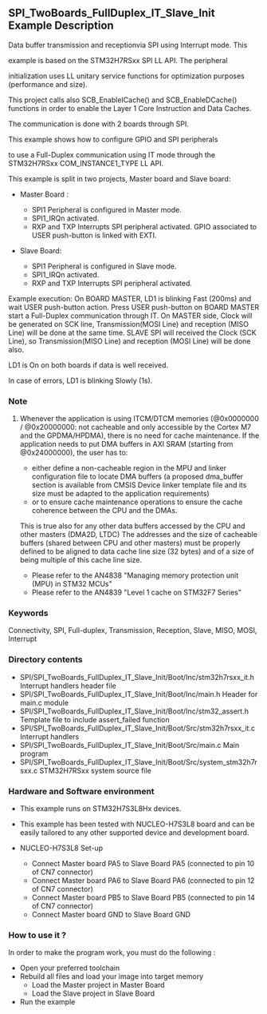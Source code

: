 ## <b>SPI_TwoBoards_FullDuplex_IT_Slave_Init Example Description</b>


Data buffer transmission and receptionvia SPI using Interrupt mode. This

example is based on the STM32H7RSxx SPI LL API. The peripheral

initialization uses LL unitary service functions for optimization purposes (performance and size).

This project calls also SCB_EnableICache() and SCB_EnableDCache() functions in order to enable
the Layer 1 Core Instruction and Data Caches.

The communication is done with 2 boards through SPI.

This example shows how to configure GPIO and SPI peripherals

to use a Full-Duplex communication using IT mode through the STM32H7RSxx COM_INSTANCE1_TYPE LL API.

This example is split in two projects, Master board and Slave board:

- Master Board :
  - SPI1 Peripheral is configured in Master mode.
  - SPI1_IRQn activated.
  - RXP and TXP Interrupts SPI peripheral activated.
  GPIO associated to USER push-button is linked with EXTI.

- Slave Board:
  - SPI1 Peripheral is configured in Slave mode.
  - SPI1_IRQn activated.
  - RXP and TXP Interrupts SPI peripheral activated.


Example execution:
On BOARD MASTER, LD1 is blinking Fast (200ms) and wait USER push-button action.
Press USER push-button on BOARD MASTER start a Full-Duplex communication through IT.
On MASTER side, Clock will be generated on SCK line, Transmission(MOSI Line) and reception (MISO Line)
will be done at the same time.
SLAVE SPI will received  the Clock (SCK Line), so Transmission(MISO Line) and reception (MOSI Line) will be done also.

LD1 is On on both boards if data is well received.

In case of errors, LD1 is blinking Slowly (1s).

### <b>Note</b>


 1. Whenever the application is using ITCM/DTCM memories (@0x0000000 / @0x20000000: not cacheable and only accessible
    by the Cortex M7 and the GPDMA/HPDMA), there is no need for cache maintenance.
    If the application needs to put DMA buffers in AXI SRAM (starting from @0x24000000), the user has to:
    - either define a non-cacheable region in the MPU and linker configuration file to locate DMA buffers
      (a proposed dma_buffer section is available from CMSIS Device linker template file and its size must
      be adapted to the application requirements)
    - or to ensure cache maintenance operations to ensure the cache coherence between the CPU and the DMAs.

    This is true also for any other data buffers accessed by the CPU and other masters (DMA2D, LTDC)
    The addresses and the size of cacheable buffers (shared between CPU and other masters)
    must be properly defined to be aligned to data cache line size (32 bytes) and of a size of being multiple
    of this cache line size.
    - Please refer to the AN4838 "Managing memory protection unit (MPU) in STM32 MCUs"
    - Please refer to the AN4839 "Level 1 cache on STM32F7 Series"

### <b>Keywords</b>

Connectivity, SPI, Full-duplex, Transmission, Reception, Slave, MISO, MOSI, Interrupt
### <b>Directory contents</b>

  - SPI/SPI_TwoBoards_FullDuplex_IT_Slave_Init/Boot/Inc/stm32h7rsxx_it.h        Interrupt handlers header file
  - SPI/SPI_TwoBoards_FullDuplex_IT_Slave_Init/Boot/Inc/main.h                  Header for main.c module
  - SPI/SPI_TwoBoards_FullDuplex_IT_Slave_Init/Boot/Inc/stm32_assert.h          Template file to include assert_failed function
  - SPI/SPI_TwoBoards_FullDuplex_IT_Slave_Init/Boot/Src/stm32h7rsxx_it.c        Interrupt handlers
  - SPI/SPI_TwoBoards_FullDuplex_IT_Slave_Init/Boot/Src/main.c                  Main program
  - SPI/SPI_TwoBoards_FullDuplex_IT_Slave_Init/Boot/Src/system_stm32h7rsxx.c    STM32H7RSxx system source file

### <b>Hardware and Software environment</b>

  - This example runs on STM32H7S3L8Hx devices.

  - This example has been tested with NUCLEO-H7S3L8 board and can be
    easily tailored to any other supported device and development board.

  - NUCLEO-H7S3L8 Set-up
    - Connect Master board PA5 to Slave Board PA5 (connected to pin 10 of CN7 connector)
    - Connect Master board PA6 to Slave Board PA6 (connected to pin 12 of CN7 connector)
    - Connect Master board PB5 to Slave Board PB5 (connected to pin 14 of CN7 connector)
    - Connect Master board GND to Slave Board GND

### <b>How to use it ?</b>

In order to make the program work, you must do the following :
 - Open your preferred toolchain
 - Rebuild all files and load your image into target memory
    - Load the Master project in Master Board
    - Load the Slave project in Slave Board
 - Run the example

